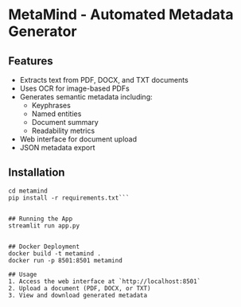 # MetaMind - Automated Metadata Generator

## Features
- Extracts text from PDF, DOCX, and TXT documents
- Uses OCR for image-based PDFs
- Generates semantic metadata including:
  - Keyphrases
  - Named entities
  - Document summary
  - Readability metrics
- Web interface for document upload
- JSON metadata export

## Installation
```git clone https://github.com/yourusername/metamind.git
cd metamind
pip install -r requirements.txt```


## Running the App
streamlit run app.py


## Docker Deployment
docker build -t metamind .
docker run -p 8501:8501 metamind

## Usage
1. Access the web interface at `http://localhost:8501`
2. Upload a document (PDF, DOCX, or TXT)
3. View and download generated metadata
